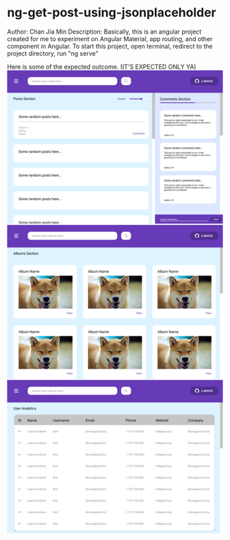 # ng-get-post-using-jsonplaceholder
 Author: Chan Jia Min
 Description: Basically, this is an angular project created for me to experiment on Angular Material, app routing, and other component in Angular. To start this project, open terminal, redirect to the project directory, run "ng serve"
 
 Here is some of the expected outcome. (IT'S EXPECTED ONLY YA)
<img src="https://github.com/CJM5555/ng-get-post-using-jsonplaceholder/blob/master/sketches%20on%20expected%20outcome/Desktop%20-%201.png"/>
<img src="https://github.com/CJM5555/ng-get-post-using-jsonplaceholder/blob/master/sketches%20on%20expected%20outcome/Desktop%20-%202.png"/>
<img src="https://github.com/CJM5555/ng-get-post-using-jsonplaceholder/blob/master/sketches%20on%20expected%20outcome/Desktop%20-%203.png"/>
